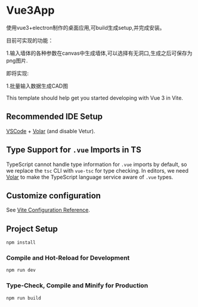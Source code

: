 # Vue3App
使用vue3+electron制作的桌面应用,可build生成setup,并完成安装。

目前可实现的功能：

  1.输入墙体的各种参数在canvas中生成墙体,可以选择有无洞口,生成之后可保存为png图片.
  
即将实现:

  1.批量输入数据生成CAD图










This template should help get you started developing with Vue 3 in Vite.

## Recommended IDE Setup

[VSCode](https://code.visualstudio.com/) + [Volar](https://marketplace.visualstudio.com/items?itemName=Vue.volar) (and disable Vetur).

## Type Support for `.vue` Imports in TS

TypeScript cannot handle type information for `.vue` imports by default, so we replace the `tsc` CLI with `vue-tsc` for type checking. In editors, we need [Volar](https://marketplace.visualstudio.com/items?itemName=Vue.volar) to make the TypeScript language service aware of `.vue` types.

## Customize configuration

See [Vite Configuration Reference](https://vitejs.dev/config/).

## Project Setup

```sh
npm install
```

### Compile and Hot-Reload for Development

```sh
npm run dev
```

### Type-Check, Compile and Minify for Production

```sh
npm run build
```
